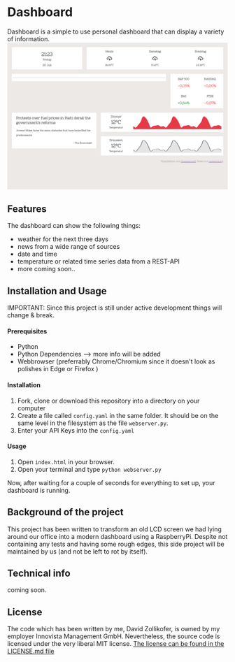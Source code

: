 # Dashboard

Dashboard is a simple to use personal dashboard that can display a variety of information.
 ![dashboard screenshot](./screenshot.png)

## Features

The dashboard can show the following things:

- weather for the next three days
- news from a wide range of sources
- date and time
- temperature or related time series data from a REST-API
- more coming soon..

## Installation and Usage

IMPORTANT: Since this project is still under active development things will change & break.

#### Prerequisites
- Python
- Python Dependencies --> more info will be added
- Webbrowser (preferrably Chrome/Chromium since it doesn't look as polishes in Edge or Firefox )

#### Installation
1. Fork, clone or download this repository into a directory on your computer
2. Create a file called `config.yaml` in the same folder. It should be on the same level in the filesystem as the file `webserver.py`.
3. Enter your API Keys into the `config.yaml`

#### Usage
1. Open `index.html` in your browser.
2. Open your terminal and type `python webserver.py`

Now, after waiting for a couple of seconds for everything to set up, your dashboard is running.

## Background of the project

This project has been written to transform an old LCD screen we had lying around our office into a modern dashboard using a RaspberryPi. Despite not containing any tests and having some rough edges, this side project will be maintained by us (and not be left to rot by itself).


## Technical info
coming soon.


## License

The code which has been written by me, David Zollikofer, is owned by my employer Innovista Management GmbH. Nevertheless, the source code is licensed under the very liberal MIT license. [The license can be found in the LICENSE.md file](./LICENSE.md)
